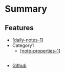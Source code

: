 # Summary

## Features

- [[daily-notes-1]]
- Category1
  - [[note-properties-1]]

##

- [Github](https://github.com)

[//begin]: # "Autogenerated link references for markdown compatibility"
[daily-notes-1]: daily-notes-1.md "daily-notes-1"
[note-properties-1]: note-properties-1.md "Node Properties"
[//end]: # "Autogenerated link references"
